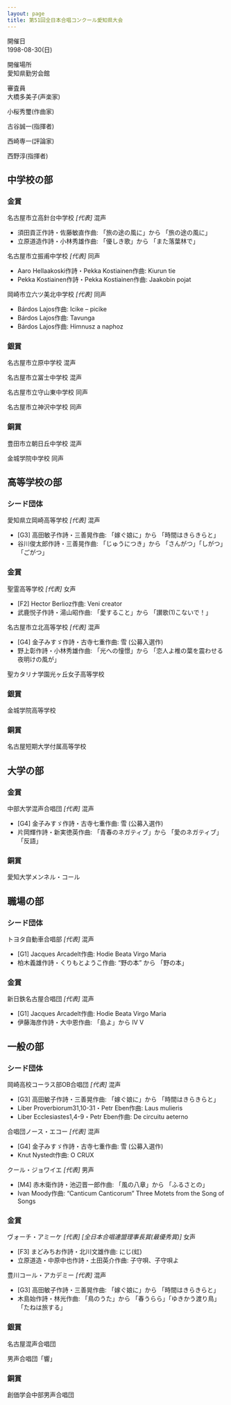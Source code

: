 ```yaml
---
layout: page
title: 第51回全日本合唱コンクール愛知県大会
---
```

開催日  
1998-08-30(日)

開催場所  
愛知県勤労会館

審査員  
大橋多美子(声楽家)

小桜秀璽(作曲家)

古谷誠一(指揮者)

西崎専一(評論家)

西野淳(指揮者)

中学校の部
----------

### 金賞

<span class="choir-name">名古屋市立高針台中学校</span> *\[代表\]*
混声

-   須田貢正作詩・佐藤敏直作曲: 「旅の途の風に」から 「旅の途の風に」
-   立原道造作詩・小林秀雄作曲: 「優しき歌」から 「また落葉林で」

<span class="choir-name">名古屋市立振甫中学校</span> *\[代表\]*
同声

-   Aaro Hellaakoski作詩・Pekka Kostiainen作曲: Kiurun tie
-   Pekka Kostiainen作詩・Pekka Kostiainen作曲: Jaakobin pojat

<span class="choir-name">岡崎市立六ツ美北中学校</span> *\[代表\]*
同声

-   Bárdos Lajos作曲: Icike – picike
-   Bárdos Lajos作曲: Tavunga
-   Bárdos Lajos作曲: Himnusz a naphoz

### 銀賞

<span class="choir-name">名古屋市立原中学校</span>
混声

<span class="choir-name">名古屋市立冨士中学校</span>
混声

<span class="choir-name">名古屋市立守山東中学校</span>
同声

<span class="choir-name">名古屋市立神沢中学校</span>
同声

### 銅賞

<span class="choir-name">豊田市立朝日丘中学校</span>
混声

<span class="choir-name">金城学院中学校</span>
同声

高等学校の部
------------

### シード団体

<span class="choir-name">愛知県立岡崎高等学校</span> *\[代表\]*
混声

-   \[G3\] 高田敏子作詩・三善晃作曲: 「嫁ぐ娘に」から 「時間はきらきらと」
-   谷川俊太郎作詩・三善晃作曲: 「じゅうにつき」から 「さんがつ」「しがつ」「ごがつ」

### 金賞

<span class="choir-name">聖霊高等学校</span> *\[代表\]*
女声

-   \[F2\] Hector Berlioz作曲: Veni creator
-   武鹿悦子作詩・湯山昭作曲: 「愛すること」から 「讃歌(1)こないで！」

<span class="choir-name">名古屋市立北高等学校</span> *\[代表\]*
混声

-   \[G4\] 金子みすゞ作詩・古寺七重作曲: 雪 (公募入選作)
-   野上彰作詩・小林秀雄作曲: 「光への憧憬」から 「恋人よ椎の葉を震わせる夜明けの風が」

<span class="choir-name">聖カタリナ学園光ヶ丘女子高等学校</span>

### 銀賞

<span class="choir-name">金城学院高等学校</span>

### 銅賞

<span class="choir-name">名古屋短期大学付属高等学校</span>

大学の部
--------

### 金賞

<span class="choir-name">中部大学混声合唱団</span> *\[代表\]*
混声

-   \[G4\] 金子みすゞ作詩・古寺七重作曲: 雪 (公募入選作)
-   片岡輝作詩・新実徳英作曲: 「青春のネガティブ」から 「愛のネガティブ」「反語」

### 銅賞

<span class="choir-name">愛知大学メンネル・コール</span>

職場の部
--------

### シード団体

<span class="choir-name">トヨタ自動車合唱部</span> *\[代表\]*
混声

-   \[G1\] Jacques Arcadelt作曲: Hodie Beata Virgo Maria
-   柏木義雄作詩・くりもとようこ作曲: “野の本” から 「野の本」

### 金賞

<span class="choir-name">新日鉄名古屋合唱団</span> *\[代表\]*
混声

-   \[G1\] Jacques Arcadelt作曲: Hodie Beata Virgo Maria
-   伊藤海彦作詩・大中恩作曲: 「島よ」から Ⅳ Ⅴ

一般の部
--------

### シード団体

<span class="choir-name">岡崎高校コーラス部OB合唱団</span> *\[代表\]*
混声

-   \[G3\] 高田敏子作詩・三善晃作曲: 「嫁ぐ娘に」から 「時間はきらきらと」
-   Liber Proverbiorum31,10-31・Petr Eben作曲: Laus mulieris
-   Liber Ecclesiastes1,4-9・Petr Eben作曲: De circuitu aeterno

<span class="choir-name">合唱団ノース・エコー</span> *\[代表\]*
混声

-   \[G4\] 金子みすゞ作詩・古寺七重作曲: 雪 (公募入選作)
-   Knut Nystedt作曲: O CRUX

<span class="choir-name">クール・ジョワイエ</span> *\[代表\]*
男声

-   \[M4\] 赤木衛作詩・池辺晋一郎作曲: 「風の八章」から 「ふるさとの」
-   Ivan Moody作曲: “Canticum Canticorum” Three Motets from the Song of Songs

### 金賞

<span class="choir-name">ヴォーチ・アミーケ</span> *\[代表\]* *\[全日本合唱連盟理事長賞(最優秀賞)\]*
女声

-   \[F3\] まどみちお作詩・北川文雄作曲: にじ(虹)
-   立原道造・中原中也作詩・土田英介作曲: 子守唄、子守唄よ

<span class="choir-name">豊川コール・アカデミー</span> *\[代表\]*
混声

-   \[G3\] 高田敏子作詩・三善晃作曲: 「嫁ぐ娘に」から 「時間はきらきらと」
-   木島始作詩・林光作曲: 「鳥のうた」から 「春うらら」「ゆきかう渡り鳥」「たねは旅する」

### 銀賞

<span class="choir-name">名古屋混声合唱団</span>

<span class="choir-name">男声合唱団「響」</span>

### 銅賞

<span class="choir-name">創価学会中部男声合唱団</span>
